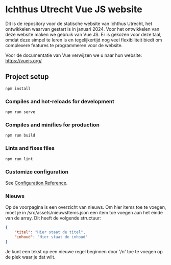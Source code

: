 # Ichthus Utrecht Vue JS website
Dit is de repository voor de statische website van Ichthus Utrecht, het ontwikkelen waarvan gestart is in januari 2024. Voor het ontwikkelen van deze website maken we gebruik van Vue JS. Er is gekozen voor deze taal, omdat deze simpel te leren is en tegelijkertijd nog veel flexibiliteit biedt om complexere features te programmeren voor de website.

Voor de documentatie van Vue verwijzen we u naar hun website: https://vuejs.org/

## Project setup
```
npm install
```

### Compiles and hot-reloads for development
```
npm run serve
```

### Compiles and minifies for production
```
npm run build
```

### Lints and fixes files
```
npm run lint
```

### Customize configuration
See [Configuration Reference](https://cli.vuejs.org/config/).

### Nieuws
Op de voorpagina is een overzicht van nieuws. Om hier items toe te voegen, moet je in /src/assets/nieuwsItems.json een item toe voegen aan het einde van de array. Dit heeft de volgende structuur:
```json
{
    "titel": "Hier staat de titel",
    "inhoud": "Hier staat de inhoud"
}
```

Je kunt een tekst op een nieuwe regel beginnen door '/n' toe te voegen op de plek waar je dat wilt.
